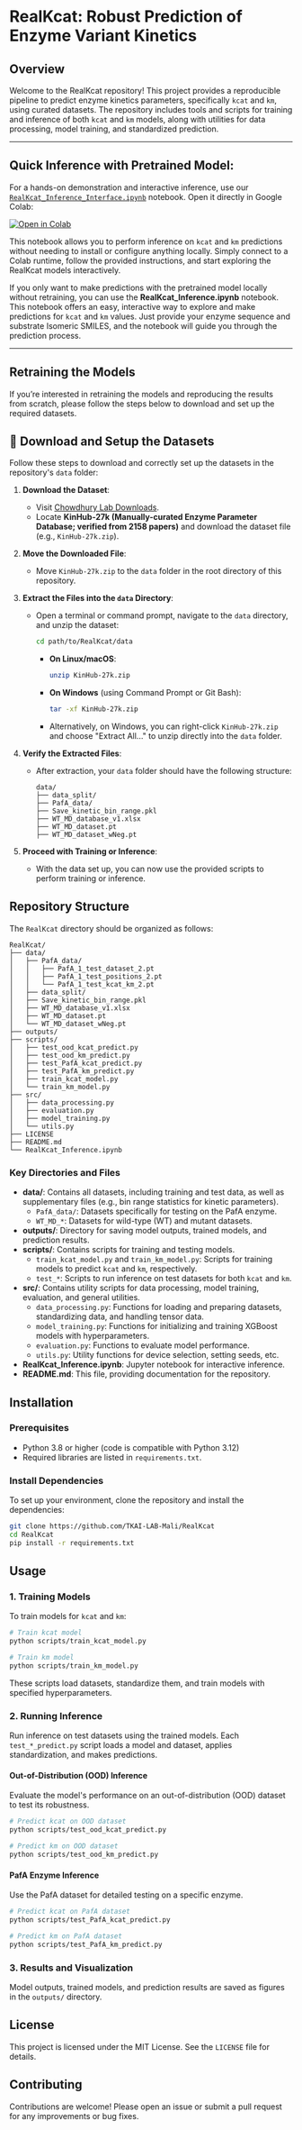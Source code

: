 # RealKcat: Robust Prediction of Enzyme Variant Kinetics

## Overview
Welcome to the RealKcat repository! This project provides a reproducible pipeline to predict enzyme kinetics parameters, specifically `kcat` and `km`, using curated datasets. The repository includes tools and scripts for training and inference of both `kcat` and `km` models, along with utilities for data processing, model training, and standardized prediction.

---
## **Quick Inference with Pretrained Model:**  
For a hands-on demonstration and interactive inference, use our [`RealKcat_Inference_Interface.ipynb`](https://colab.research.google.com/drive/1z8cPg2J-EF01rd0yl7fgGlvWDohOj5m0?usp=sharing) notebook. Open it directly in Google Colab:

[![Open in Colab](https://colab.research.google.com/assets/colab-badge.svg)](https://colab.research.google.com/drive/1z8cPg2J-EF01rd0yl7fgGlvWDohOj5m0?usp=sharing)

This notebook allows you to perform inference on `kcat` and `km` predictions without needing to install or configure anything locally. Simply connect to a Colab runtime, follow the provided instructions, and start exploring the RealKcat models interactively.

If you only want to make predictions with the pretrained model locally without retraining, you can use the **RealKcat_Inference.ipynb** notebook. This notebook offers an easy, interactive way to explore and make predictions for `kcat` and `km` values. Just provide your enzyme sequence and substrate Isomeric SMILES, and the notebook will guide you through the prediction process.

---

## Retraining the Models

If you’re interested in retraining the models and reproducing the results from scratch, please follow the steps below to download and set up the required datasets.

## 📂 Download and Setup the Datasets

Follow these steps to download and correctly set up the datasets in the repository's `data` folder:

1. **Download the Dataset**:
   - Visit [Chowdhury Lab Downloads](https://chowdhurylab.github.io/downloads.html).
   - Locate **KinHub-27k (Manually-curated Enzyme Parameter Database; verified from 2158 papers)** and download the dataset file (e.g., `KinHub-27k.zip`).

2. **Move the Downloaded File**:
   - Move `KinHub-27k.zip` to the `data` folder in the root directory of this repository.

3. **Extract the Files into the `data` Directory**:
   - Open a terminal or command prompt, navigate to the `data` directory, and unzip the dataset:
     ```bash
     cd path/to/RealKcat/data
     ```
     - **On Linux/macOS**:
       ```bash
       unzip KinHub-27k.zip
       ```
     - **On Windows** (using Command Prompt or Git Bash):
       ```bash
       tar -xf KinHub-27k.zip
       ```
     - Alternatively, on Windows, you can right-click `KinHub-27k.zip` and choose "Extract All..." to unzip directly into the `data` folder.

4. **Verify the Extracted Files**:
   - After extraction, your `data` folder should have the following structure:

     ```
     data/
     ├── data_split/
     ├── PafA_data/
     ├── Save_kinetic_bin_range.pkl
     ├── WT_MD_database_v1.xlsx
     ├── WT_MD_dataset.pt
     ├── WT_MD_dataset_wNeg.pt
     ```

5. **Proceed with Training or Inference**:
   - With the data set up, you can now use the provided scripts to perform training or inference.

## Repository Structure

The `RealKcat` directory should be organized as follows:

```plaintext
RealKcat/
├── data/
│   ├── PafA_data/
│   │   ├── PafA_1_test_dataset_2.pt
│   │   ├── PafA_1_test_positions_2.pt
│   │   └── PafA_1_test_kcat_km_2.pt
│   ├── data_split/
│   ├── Save_kinetic_bin_range.pkl
│   ├── WT_MD_database_v1.xlsx
│   ├── WT_MD_dataset.pt
│   └── WT_MD_dataset_wNeg.pt
├── outputs/
├── scripts/
│   ├── test_ood_kcat_predict.py
│   ├── test_ood_km_predict.py
│   ├── test_PafA_kcat_predict.py
│   ├── test_PafA_km_predict.py
│   ├── train_kcat_model.py
│   └── train_km_model.py
├── src/
│   ├── data_processing.py
│   ├── evaluation.py
│   ├── model_training.py
│   └── utils.py
├── LICENSE
├── README.md
└── RealKcat_Inference.ipynb
```

### Key Directories and Files

- **data/**: Contains all datasets, including training and test data, as well as supplementary files (e.g., bin range statistics for kinetic parameters).
  - `PafA_data/`: Datasets specifically for testing on the PafA enzyme.
  - `WT_MD_*`: Datasets for wild-type (WT) and mutant datasets.
- **outputs/**: Directory for saving model outputs, trained models, and prediction results.
- **scripts/**: Contains scripts for training and testing models.
  - `train_kcat_model.py` and `train_km_model.py`: Scripts for training models to predict `kcat` and `km`, respectively.
  - `test_*`: Scripts to run inference on test datasets for both `kcat` and `km`.
- **src/**: Contains utility scripts for data processing, model training, evaluation, and general utilities.
  - `data_processing.py`: Functions for loading and preparing datasets, standardizing data, and handling tensor data.
  - `model_training.py`: Functions for initializing and training XGBoost models with hyperparameters.
  - `evaluation.py`: Functions to evaluate model performance.
  - `utils.py`: Utility functions for device selection, setting seeds, etc.
- **RealKcat_Inference.ipynb**: Jupyter notebook for interactive inference.
- **README.md**: This file, providing documentation for the repository.

## Installation

### Prerequisites

- Python 3.8 or higher (code is compatible with Python 3.12)
- Required libraries are listed in `requirements.txt`.

### Install Dependencies

To set up your environment, clone the repository and install the dependencies:

```bash
git clone https://github.com/TKAI-LAB-Mali/RealKcat
cd RealKcat
pip install -r requirements.txt
```

## Usage

### 1. Training Models

To train models for `kcat` and `km`:

```bash
# Train kcat model
python scripts/train_kcat_model.py

# Train km model
python scripts/train_km_model.py
```

These scripts load datasets, standardize them, and train models with specified hyperparameters.

### 2. Running Inference

Run inference on test datasets using the trained models. Each `test_*_predict.py` script loads a model and dataset, applies standardization, and makes predictions.

#### Out-of-Distribution (OOD) Inference

Evaluate the model's performance on an out-of-distribution (OOD) dataset to test its robustness.

```bash
# Predict kcat on OOD dataset
python scripts/test_ood_kcat_predict.py

# Predict km on OOD dataset
python scripts/test_ood_km_predict.py
```

#### PafA Enzyme Inference

Use the PafA dataset for detailed testing on a specific enzyme.

```bash
# Predict kcat on PafA dataset
python scripts/test_PafA_kcat_predict.py

# Predict km on PafA dataset
python scripts/test_PafA_km_predict.py
```

### 3. Results and Visualization

Model outputs, trained models, and prediction results are saved as figures in the `outputs/` directory.

## License

This project is licensed under the MIT License. See the `LICENSE` file for details.

## Contributing

Contributions are welcome! Please open an issue or submit a pull request for any improvements or bug fixes. 
